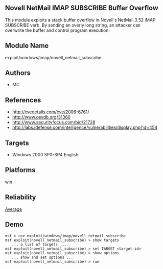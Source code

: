 ## Novell NetMail IMAP SUBSCRIBE Buffer Overflow

This module exploits a stack buffer overflow in Novell's 
NetMail 3.52 IMAP SUBSCRIBE verb. By sending an overly long 
string, an attacker can overwrite the buffer and control 
program execution.


## Module Name
exploit/windows/imap/novell_netmail_subscribe

## Authors
* MC


## References
* http://cvedetails.com/cve/2006-6761/
* http://www.osvdb.org/31360
* http://www.securityfocus.com/bid/21728
* http://labs.idefense.com/intelligence/vulnerabilities/display.php?id=454



## Targets
* Windows 2000 SP0-SP4 English


## Platforms
win

## Reliability
[Average](https://github.com/rapid7/metasploit-framework/wiki/Exploit-Ranking)

## Demo

```
msf > use exploit/windows/imap/novell_netmail_subscribe
msf exploit(novell_netmail_subscribe) > show targets
   ... a list of targets ...
msf exploit(novell_netmail_subscribe) > set TARGET <target-id>
msf exploit(novell_netmail_subscribe) > show options
   ... show and set options ...
msf exploit(novell_netmail_subscribe) > run
```
    
    